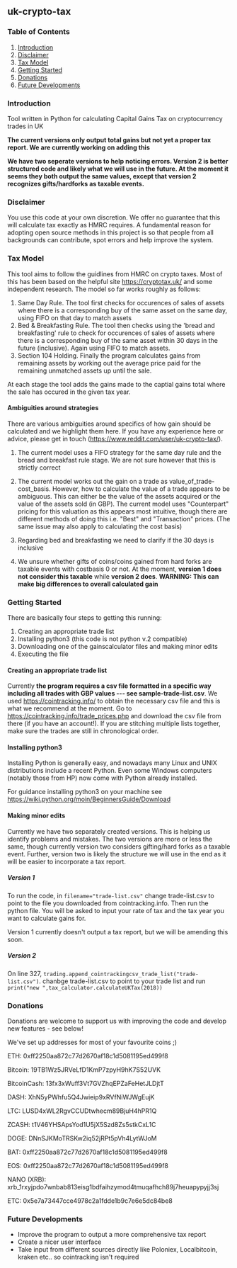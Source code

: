 ## uk-crypto-tax

### Table of Contents
1. [Introduction](#introduction)
2. [Disclaimer](#disclaimer)
3. [Tax Model](#tax-model)
4. [Getting Started](#getting-started)
5. [Donations](#donations)
6. [Future Developments](#future-developments)

### Introduction
Tool written in Python for calculating Capital Gains Tax on cryptocurrency trades in UK

**The current versions only output total gains but not yet a proper tax report. We are currently working on adding this**

**We have two seperate versions to help noticing errors. Version 2 is better structured code and likely what we will use in the future. At the moment it seems they both output the same values, except that version 2 recognizes gifts/hardforks as taxable events.**

### Disclaimer
You use this code at your own discretion. We offer no guarantee that this will calculate tax exactly as HMRC requires. A fundamental reason for adopting open source methods in this project is so that people from all backgrounds can contribute, spot errors and help improve the system.

### Tax Model
This tool aims to follow the guidlines from HMRC on crypto taxes. Most of this has been based on the helpful site https://cryptotax.uk/ and some independent research. The model so far works roughly as follows:
1. Same Day Rule. The tool first checks for occurences of sales of assets where there is a corresponding buy of the same asset on the same day, using FIFO on that day to match assets
2. Bed & Breakfasting Rule. The tool then checks using the 'bread and breakfasting' rule to check for occurences of sales of assets where there is a corresponding buy of the same asset within 30 days in the future (inclusive). Again using FIFO to match assets.
3. Section 104 Holding. Finally the program calculates gains from remaining assets by working out the average price paid for the remaining unmatched assets up until the sale.

At each stage the tool adds the gains made to the captial gains total where the sale has occured in the given tax year.

#### Ambiguities around strategies
There are various ambiguities around specifics of how gain should be calculated and we highlight them here. If you have any experience here or advice, please get in touch (https://www.reddit.com/user/uk-crypto-tax/).

1. The current model uses a FIFO strategy for the same day rule and the bread and breakfast rule stage. We are not sure however that this is strictly correct

2. The current model works out the gain on a trade as value_of_trade-cost_basis. However, how to calculate the value of a trade appears to be ambiguous. This can either be the value of the assets acquired or the value of the assets sold (in GBP). The current model uses "Counterpart" pricing for this valuation as this appears most intuitive, though there are different methods of doing this i.e. "Best" and "Transaction" prices. (The same issue may also apply to calculating the cost basis)

3. Regarding bed and breakfasting we need to clarify if the 30 days is inclusive

4. We unsure whether gifts of coins/coins gained from hard forks are taxable events with costbasis 0 or not. At the moment, **version 1 does not consider this taxable** while **version 2 does**. **WARNING: This can make big differences to overall calculated gain**

### Getting Started
There are basically four steps to getting this running:
1. Creating an appropriate trade list
2. Installing python3 (this code is not python v.2 compatible)
3. Downloading one of the gainscalculator files and making minor edits
4. Executing the file

#### Creating an appropriate trade list

Currently **the program requires a csv file formatted in a specific way including all trades with GBP values --- see sample-trade-list.csv**. We used https://cointracking.info/ to obtain the necessary csv file and this is what we recommend at the moment. Go to https://cointracking.info/trade_prices.php and download the csv file from there (if you have an account!). If you are stitching multiple lists together, make sure the trades are still in chronological order.

#### Installing python3
Installing Python is generally easy, and nowadays many Linux and UNIX distributions include a recent Python. Even some Windows computers (notably those from HP) now come with Python already installed.

For guidance installing python3 on your machine see https://wiki.python.org/moin/BeginnersGuide/Download

#### Making minor edits

Currently we have two separately created versions. This is helping us identify problems and mistakes. The two versions are more or less the same, though currently version two considers gifting/hard forks as a taxable event. Further, version two is likely the structure we will use in the end as it will be easier to incorporate a tax report.

##### Version 1
To run the code, in `filename="trade-list.csv"` change trade-list.csv to point to the file you downloaded from cointracking.info. Then run the python file. You will be asked to input your rate of tax and the tax year you want to calculate gains for.

Version 1 currently doesn't output a tax report, but we will be amending this soon.

##### Version 2
On line 327, `trading.append_cointrackingcsv_trade_list("trade-list.csv")`. chanbge trade-list.csv to point to your trade list and run `print("new ",tax_calculator.calculateUKTax(2018))`

### Donations
Donations are welcome to support us with improving the code and develop new features - see below!

We've set up addresses for most of your favourite coins ;)

ETH: 0xff2250aa872c77d2670af18c1d5081195ed499f8

Bitcoin: 19TB1Wz5JRVeLfD1KmP7zpyH9hK7S52UVK

BitcoinCash: 13fx3xWuff3Vt7GVZhqEPZaFeHetJLDjtT

DASH: XhN5yPWhfu5Q4Jwieip9xRVfNiWJWgEujK

LTC: LUSD4xWL2RgvCCUDtwhecm89BjuH4hPR1Q

ZCASH: t1V46YHSApsYod1U5jX5Szd8Zs5stkCxL1C

DOGE: DNnSJKMoTRSKw2iq52jRPt5pVh4LytWJoM

BAT: 0xff2250aa872c77d2670af18c1d5081195ed499f8

EOS: 0xff2250aa872c77d2670af18c1d5081195ed499f8

NANO (XRB): xrb_1rxyjpdo7wnbab813eisg1bdfaihzymod4tmuqafhch89j7heuapypyjj3sj

ETC: 0x5e7a73447cce4978c2a1fdde1b9c7e6e5dc84be8


### Future Developments
* Improve the program to output a more comprehensive tax report
* Create a nicer user interface
* Take input from different sources directly like Poloniex, Localbitcoin, kraken etc.. so cointracking isn't required
